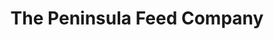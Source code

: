 ---
title: "The Peninsula Feed Company"
url: /port-orchard/the-peninsula-feed-company/
shop: general
---